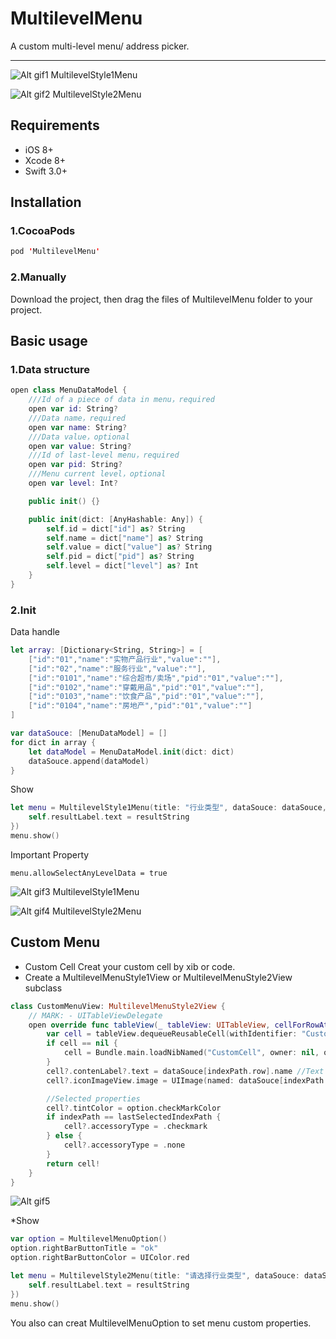# MultilevelMenu
A custom multi-level menu/ address picker.
***
![Alt gif1](https://github.com/ChokShen/MultilevelMenu/blob/master/Screenshots/MultilevelStyle1Menu.gif)
MultilevelStyle1Menu

![Alt gif2](https://github.com/ChokShen/MultilevelMenu/blob/master/Screenshots/MultilevelStyle2Menu.gif)
MultilevelStyle2Menu

## Requirements 
* iOS 8+
* Xcode 8+
* Swift 3.0+

## Installation 
### 1.CocoaPods
```swift
pod 'MultilevelMenu'
```
### 2.Manually
Download the project, then drag the files of MultilevelMenu folder to your project.

## Basic usage
### 1.Data structure
```swift
open class MenuDataModel {
    ///Id of a piece of data in menu，required
    open var id: String?
    ///Data name，required
    open var name: String?
    ///Data value，optional
    open var value: String?
    ///Id of last-level menu，required
    open var pid: String?
    ///Menu current level，optional
    open var level: Int?

    public init() {}

    public init(dict: [AnyHashable: Any]) {
        self.id = dict["id"] as? String
        self.name = dict["name"] as? String
        self.value = dict["value"] as? String
        self.pid = dict["pid"] as? String
        self.level = dict["level"] as? Int
    }
}
```
### 2.Init

Data handle
```swift
let array: [Dictionary<String, String>] = [
    ["id":"01","name":"实物产品行业","value":""],
    ["id":"02","name":"服务行业","value":""],
    ["id":"0101","name":"综合超市/卖场","pid":"01","value":""],
    ["id":"0102","name":"穿戴用品","pid":"01","value":""],
    ["id":"0103","name":"饮食产品","pid":"01","value":""],
    ["id":"0104","name":"房地产","pid":"01","value":""]
]

var dataSouce: [MenuDataModel] = []
for dict in array {
    let dataModel = MenuDataModel.init(dict: dict)
    dataSouce.append(dataModel)
}
```
Show
```swift
let menu = MultilevelStyle1Menu(title: "行业类型", dataSouce: dataSouce, completion:       { (resultString, model) in //'resultString' is combined with every level data that you have selected.'model' is the MenuDataModel that you have selected lastly.
    self.resultLabel.text = resultString
})
menu.show()
```
Important Property
```swfit
menu.allowSelectAnyLevelData = true
```
![Alt gif3](https://github.com/ChokShen/MultilevelMenu/blob/master/Screenshots/MultilevelStyle1Menu_True.gif)
MultilevelStyle1Menu

![Alt gif4](https://github.com/ChokShen/MultilevelMenu/blob/master/Screenshots/MultilevelStyle2Menu_True.gif)
MultilevelStyle2Menu

## Custom Menu
* Custom Cell
Creat your custom cell by xib or code.
* Create a MultilevelMenuStyle1View or MultilevelMenuStyle2View subclass
```swift
class CustomMenuView: MultilevelMenuStyle2View {
    // MARK: - UITableViewDelegate
    open override func tableView(_ tableView: UITableView, cellForRowAt indexPath: IndexPath) -> UITableViewCell {
        var cell = tableView.dequeueReusableCell(withIdentifier: "CustomCell") as? CustomCell
        if cell == nil {
            cell = Bundle.main.loadNibNamed("CustomCell", owner: nil, options: nil)?.first as? CustomCell
        }
        cell?.contenLabel?.text = dataSouce[indexPath.row].name //Text
        cell?.iconImageView.image = UIImage(named: dataSouce[indexPath.row].value!) //Image

        //Selected properties
        cell?.tintColor = option.checkMarkColor
        if indexPath == lastSelectedIndexPath {
            cell?.accessoryType = .checkmark
        } else {
            cell?.accessoryType = .none
        }
        return cell!
    }
}
```
![Alt gif5](https://github.com/ChokShen/MultilevelMenu/blob/master/Screenshots/MultilevelStyle2Menu_Custom.gif)

*Show
```swift
var option = MultilevelMenuOption()
option.rightBarButtonTitle = "ok"
option.rightBarButtonColor = UIColor.red

let menu = MultilevelStyle2Menu(title: "请选择行业类型", dataSouce: dataSouce, option: option, customView: CustomMenuView(), completion: { (resultString, model) in
    self.resultLabel.text = resultString
})
menu.show()
```
You also can creat MultilevelMenuOption to set menu custom properties.






